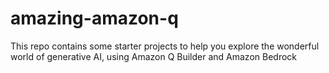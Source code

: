 # amazing-amazon-q
This repo contains some starter projects to help you explore the wonderful world of generative AI, using Amazon Q Builder and Amazon Bedrock
